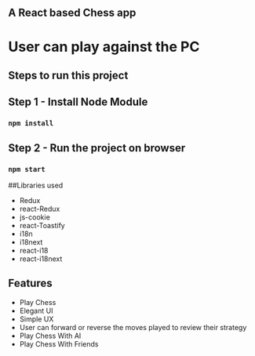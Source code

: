 ## A React based Chess app
# User can play against the PC
## Steps to run this project

## Step 1 - Install Node Module
  ### `npm install`

## Step 2 - Run the project on browser
### `npm start`

##Libraries used
* Redux
* react-Redux
* js-cookie
* react-Toastify
* i18n
* i18next
* react-i18
* react-i18next

## Features
* Play Chess
* Elegant UI
* Simple UX
* User can forward or reverse the moves played to review their strategy
* Play Chess With AI
* Play Chess With Friends



